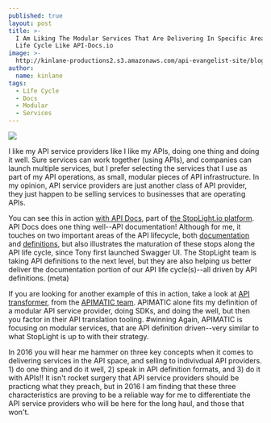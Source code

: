 ```yaml
---
published: true
layout: post
title: >-
  I Am Liking The Modular Services That Are Delivering In Specific Areas Of API
  Life Cycle Like API-Docs.io
image: >-
  http://kinlane-productions2.s3.amazonaws.com/api-evangelist-site/blog/api-docs-io-screenshot.png
author:
  name: kinlane
tags:
  - Life Cycle
  - Docs
  - Modular
  - Services
---
```

[![](https://kinlane-productions2.s3.amazonaws.com/api-evangelist-site/blog/api-docs-io-screenshot.png)](http://api-docs.io/)

I like my API service providers like I like my APIs, doing one thing and doing it well. Sure services can work together (using APIs), and companies can launch multiple services, but I prefer selecting the services that I use as part of my API operations, as small, modular pieces of API infrastructure. In my opinion, API service providers are just another class of API provider, they just happen to be selling services to businesses that are operating APIs.

You can see this in action [with API Docs](http://api-docs.io/), part of [the StopLight.io platform](http://stoplight.io/). API Docs does one thing well--API documentation! Although for me, it touches on two important areas of the API lifecycle, both [documentation](http://documentation.apievangelist.com) and [definitions](http://definitions.apievangelist.com/), but also illustrates the maturation of these stops along the API life cycle, since Tony first launched Swagger UI. The StopLight team is taking API definitions to the next level, but they are also helping us better deliver the documentation portion of our API life cycle(s)--all driven by API definitions. (meta)

If you are looking for another example of this in action, take a look at [API transformer](https://apitransformer.com/), from the [APIMATIC team](https://apimatic.io/). APIMATIC alone fits my definition of a modular API service provider, doing SDKs, and doing the well, but then you factor in their API translation tooling. #winning Again, APIMATIC is focusing on modular services, that are API definition driven--very similar to what StopLight is up to with their strategy. 

In 2016 you will hear me hammer on three key concepts when it comes to delivering services in the API space, and selling to indivivdual API providers. 1) do one thing and do it well, 2) speak in API definition formats, and 3) do it with APIs!! It isn't rocket surgery that API service providers should be practicng what they preach, but in 2016 I am finding that these three characteristics are proving to be a reliable way for me to differentiate the API service providers who will be here for the long haul, and those that won't.